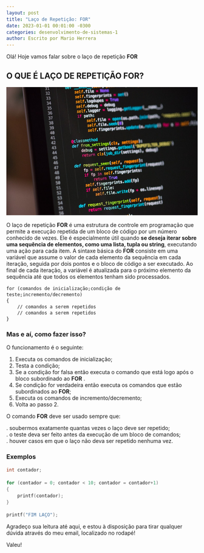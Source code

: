 ```yaml
---
layout: post
title: "Laço de Repetição: FOR"
date: 2023-01-01 00:01:00 -0300
categories: desenvolvimento-de-sistemas-1
author: Escrito por Mario Herrera
---
```


Olá! Hoje vamos falar sobre o laço de repetição **FOR**

## O QUE É LAÇO DE REPETIÇÃO FOR?


![](https://github.com/mariopuebla17/blog/blob/main/_images/202301/pw1.jpeg?raw=true)

O laço de repetição **FOR** é uma estrutura de controle em programação que permite a execução repetida de um bloco de código por um número conhecido de vezes. Ele é especialmente útil quando **se deseja iterar sobre uma sequência de elementos, como uma lista, tupla ou string**, executando uma ação para cada item. A sintaxe básica do **FOR** consiste em uma variável que assume o valor de cada elemento da sequência em cada iteração, seguida por dois pontos e o bloco de código a ser executado. Ao final de cada iteração, a variável é atualizada para o próximo elemento da sequência até que todos os elementos tenham sido processados.

```
for (comandos de inicialização;condição de teste;incremento/decremento) 
{ 
    // comandos a serem repetidos 
    // comandos a serem repetidos 
}
```

### Mas e aí, como fazer isso?

O funcionamento é o seguinte: 

1. Executa os comandos de inicialização;
2. Testa a condição;
3. Se a condição for falsa então executa o comando que está logo após o bloco subordinado ao **FOR** .
4. Se condição for verdadeira então executa os comandos que estão subordinados ao **FOR**; 
5. Executa os comandos de incremento/decremento; 
6. Volta ao passo 2. 


O comando **FOR** deve ser usado sempre que: 

. soubermos exatamente quantas vezes o laço deve ser repetido;  
. o teste deva ser feito antes da execução de um bloco de comandos;  
. houver casos em que o laço não deva ser repetido nenhuma vez. 

### Exemplos

```c++
int contador; 

for (contador = 0; contador < 10; contador = contador+1) 
{ 
    printf(contador); 
} 

printf("FIM LAÇO");
```  


Agradeço sua leitura até aqui, e estou à disposição para tirar qualquer dúvida através do meu email, localizado no rodapé!

Valeu!